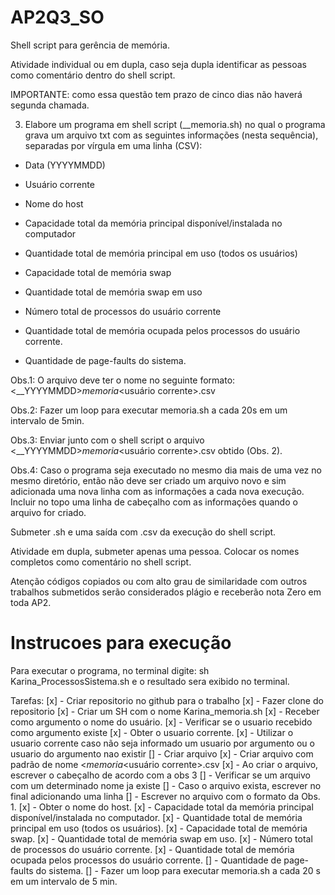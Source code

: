 # AP2Q3_SO
Shell script para gerência de memória.

Atividade individual ou em dupla, caso seja dupla identificar as pessoas como comentário dentro do shell script.

IMPORTANTE: como essa questão tem prazo de cinco dias  não haverá segunda chamada.

3. Elabore um programa em shell script (<primeironome1>_<primeironome2>_memoria.sh) no qual o programa grava um arquivo txt com as seguintes informações (nesta sequência), separadas por vírgula em uma linha (CSV):

- Data (YYYYMMDD)

- Usuário corrente

- Nome do host

- Capacidade total da memória principal disponível/instalada no computador

- Quantidade total de memória principal em uso (todos os usuários)

- Capacidade total de memória swap

- Quantidade total de memória swap em uso

- Número total de processos do usuário corrente

- Quantidade total de memória ocupada pelos processos do usuário corrente.

- Quantidade de page-faults do sistema.

Obs.1: O arquivo deve ter o nome no seguinte formato: <<primeironome1>_<primeironome2>_YYYYMMDD>_memoria_<usuário corrente>.csv

Obs.2: Fazer um loop para executar memoria.sh a cada 20s em um intervalo de 5min.

Obs.3: Enviar junto com o shell script o arquivo <<primeironome1>_<primeironome2>_YYYYMMDD>_memoria_<usuário corrente>.csv obtido (Obs. 2).

Obs.4: Caso o programa seja executado no mesmo dia mais de uma vez no mesmo diretório, então não deve ser criado um arquivo novo e sim adicionada uma nova linha com as informações a cada nova execução. Incluir no topo uma linha de cabeçalho com as informações quando o arquivo for criado.


Submeter .sh e uma saída com .csv da execução do shell script.

Atividade em dupla, submeter apenas uma pessoa. Colocar os nomes  completos como comentário no shell script.

Atenção códigos copiados ou com alto grau de similaridade com outros trabalhos submetidos serão considerados plágio e receberão nota Zero em toda AP2.

# Instrucoes para execução

Para executar o programa, no terminal digite: sh Karina_ProcessosSistema.sh e o resultado sera exibido no terminal.

Tarefas: 
[x] - Criar repositorio no github para o trabalho 
[x] - Fazer clone do repositorio 
[x] - Criar um SH com o nome Karina_memoria.sh 
[x] - Receber como argumento o nome do usuário. 
[x] - Verificar se o usuario recebido como argumento existe 
[x] - Obter o usuario corrente. 
[x] - Utilizar o usuario corrente caso não seja informado um usuario por argumento ou o usuario do argumento nao existir 
[] - Criar arquivo 
[x] - Criar arquivo com padrão de nome <<primeironome1>_<primeironome2>_<YYYYMMDD>_memoria_<usuário corrente>.csv 
[x] - Ao criar o arquivo, escrever o cabeçalho de acordo com a obs 3 
[] - Verificar se um arquivo com um determinado nome ja existe 
[] - Caso o arquivo exista, escrever no final adicionando uma linha 
[] - Escrever no arquivo com o formato da Obs. 1. 
[x] - Obter o nome do host.
[x] - Capacidade total da memória principal disponível/instalada no computador. 
[x] - Quantidade total de memória principal em uso (todos os usuários).
[x] - Capacidade total de memória swap.
[x] - Quantidade total de memória swap em uso.
[x] - Número total de processos do usuário corrente.
[x] - Quantidade total de memória ocupada pelos processos do usuário corrente.
[] - Quantidade de page-faults do sistema.
[] - Fazer um loop para executar memoria.sh a cada 20 s em um intervalo de 5 min.